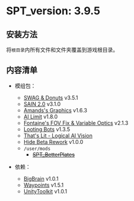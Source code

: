 # SPT_version: 3.9.5

## 安装方法

将`根目录`内所有文件和文件夹覆盖到游戏根目录。

## 内容清单

- 模组包：
  - [SWAG & Donuts](https://hub.sp-tarkov.com/files/file/878-swag-donuts-dynamic-spawn-waves-and-custom-spawn-points/) v3.5.1
  - [SAIN 2.0](https://hub.sp-tarkov.com/files/file/1062-sain-solarint-s-ai-modifications-full-ai-combat-system-replacement/) v3.1.0
  - [Amands's Graphics](https://hub.sp-tarkov.com/files/file/813-amands-s-graphics/) v1.6.3
  - [AI Limit](https://hub.sp-tarkov.com/files/file/793-ai-limit/) v1.8.0
  - [Fontaine's FOV Fix & Variable Optics](https://hub.sp-tarkov.com/files/file/942-fontaine-s-fov-fix-variable-optics/) v2.1.3
  - [Looting Bots](https://hub.sp-tarkov.com/files/file/1096-looting-bots/) v1.3.5
  - [That's Lit - Logical AI Vision](https://hub.sp-tarkov.com/files/file/1453-that-s-lit-logical-ai-vision/)
  - [Hide Beta Rework](https://hub.sp-tarkov.com/files/file/2211-hide-beta-rework/) v1.0.0
  - `/user/mods`
    - [~~SPT_BetterPlates~~](https://github.com/PJ-568/SPT_BetterPlates)

- 依赖：
  - [BigBrain](https://hub.sp-tarkov.com/files/file/1219-bigbrain/) v1.0.1
  - [Waypoints](https://hub.sp-tarkov.com/files/file/1119-waypoints-expanded-navmesh/) v1.5.1
  - [UnityToolkit](https://hub.sp-tarkov.com/files/file/1976-unitytoolkit/) v1.0.1
